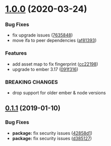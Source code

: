 # [1.0.0](https://github.com/BBVAEngineering/ember-web-workers/compare/v0.1.1...v1.0.0) (2020-03-24)


### Bug Fixes

* fix upgrade issues ([7635848](https://github.com/BBVAEngineering/ember-web-workers/commit/7635848f8d4d9f68d8d08834e82ea2412cdf956d))
* move ifa to peer dependencies ([af81393](https://github.com/BBVAEngineering/ember-web-workers/commit/af813933d08d0a7ddda3857c13630dc3c6ce9077))


### Features

* add asset map to fix fingerprint ([cc22198](https://github.com/BBVAEngineering/ember-web-workers/commit/cc22198891795d0d9ea40fd32c28ee4ed43bdc62))
* upgrade to ember 3.17 ([091f316](https://github.com/BBVAEngineering/ember-web-workers/commit/091f316bed172ddd4df351d544bc507db5c3bb8d))


### BREAKING CHANGES

* drop support for older ember & node versions

## [0.1.1](https://github.com/BBVAEngineering/ember-web-workers/compare/v0.1.0...v0.1.1) (2019-01-10)


### Bug Fixes

* **package:** fix security issues ([42858d1](https://github.com/BBVAEngineering/ember-web-workers/commit/42858d1))
* **package:** fix security issues ([d385127](https://github.com/BBVAEngineering/ember-web-workers/commit/d385127))
